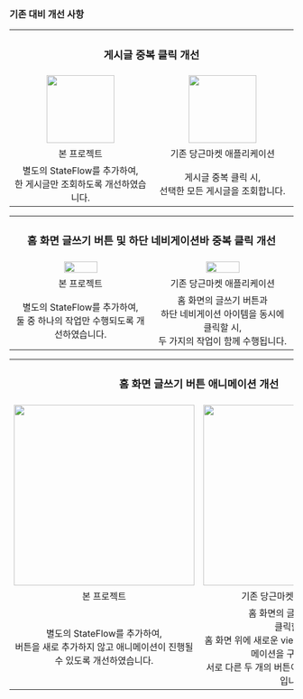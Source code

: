 ### 기존 대비 개선 사항

<table>
        <tr>
          <td colspan="2" align=center><h3>게시글 중복 클릭 개선</h3></td>
        </tr>
        <tr>
          <td width="280" align=center><image src="https://github.com/user-attachments/assets/24cb458b-ca2b-43bf-965d-8df234e9bcae" width="120"></image></td>
          <td width="280" align=center><image src="https://github.com/user-attachments/assets/c73cffdf-c1da-4dfa-af2e-a7c8268f65dd" width="120"></image></td>
        </tr>
        <tr>
          <td width="280" align=center>본 프로젝트</td>
          <td width="280" align=center>기존 당근마켓 애플리케이션</td>
        </tr>
        <tr>
          <td width="280" align=center>별도의 StateFlow를 추가하여,<br>한 게시글만 조회하도록 개선하였습니다.</td>
          <td width="280" align=center>게시글 중복 클릭 시,<br>선택한 모든 게시글을 조회합니다.</td>
        </tr>
      </table>

<table>
        <tr>
          <td colspan="2", align=center><h3>홈 화면 글쓰기 버튼 및 하단 네비게이션바 중복 클릭 개선</h3></td>
        </tr>
        <tr>
          <td width="50%" align=center><image src="https://github.com/user-attachments/assets/2220a149-b9fb-4095-8d19-ec9499e5f3da" width="50%"></image></td>
          <td width="50%" align=center><image src="https://github.com/user-attachments/assets/7f7482a4-70a9-4973-8ddb-cd6794bac40d" width="50%"></image></td>
        </tr>
        <tr>
          <td width="50%" align=center>본 프로젝트</td>
          <td width="50%" align=center>기존 당근마켓 애플리케이션</td>
        </tr>
        <tr>
          <td width="50%" align=center>별도의 StateFlow를 추가하여,<br>둘 중 하나의 작업만 수행되도록 개선하였습니다.</td>
          <td width="50%" align=center>홈 화면의 글쓰기 버튼과<br>하단 네비게이션 아이템을 동시에 클릭할 시,<br>두 가지의 작업이 함께 수행됩니다.</td>
        </tr>
      </table>

<table>
        <tr>
          <td colspan="2", align=center><h3>홈 화면 글쓰기 버튼 애니메이션 개선</h3></td>
        </tr>
        <tr>
          <td align=center><image src="https://github.com/user-attachments/assets/24cb458b-ca2b-43bf-965d-8df234e9bcae" width="320"></image></td>
          <td align=center><image src="https://github.com/user-attachments/assets/c73cffdf-c1da-4dfa-af2e-a7c8268f65dd" width="320"></image></td>
        </tr>
        <tr>
          <td align=center>본 프로젝트</td>
          <td align=center>기존 당근마켓 애플리케이션</td>
        </tr>
        <tr>
          <td width="240" align=center>별도의 StateFlow를 추가하여,<br>버튼을 새로 추가하지 않고 애니메이션이 진행될 수 있도록 개선하였습니다.</td>
          <td width="240" align=center>홈 화면의 글쓰기 버튼을<br>클릭할 시,<br>홈 화면 위에 새로운 view와 버튼을 덧붙여 애니메이션을 구현함으로써<br>서로 다른 두 개의 버튼이 겹쳐보이는 모습을 보입니다.</td>
        </tr>
</table>
